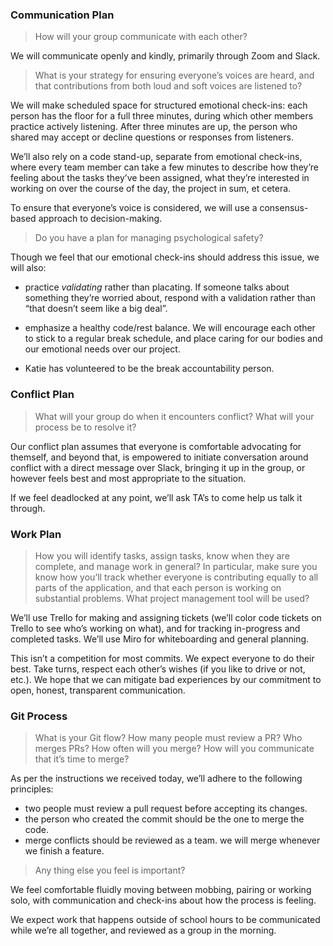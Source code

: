 ### Communication Plan
 
>How will your group communicate with each other? 
 
We will communicate openly and kindly, primarily through Zoom and Slack. 
 
>What is your strategy for ensuring everyone’s voices are heard, and that contributions from both loud and soft voices are listened to? 
 
We will make scheduled space for structured emotional check-ins: each person has the floor for a full three minutes, during which other members practice actively listening. After three minutes are up, the person who shared may accept or decline questions or responses from listeners. 
 
We’ll also rely on a code stand-up, separate from emotional check-ins, where every team member can take a few minutes to describe how they’re feeling about the tasks they’ve been assigned, what they’re interested in working on over the course of the day, the project in sum, et cetera. 
 
To ensure that everyone’s voice is considered, we will use a consensus-based approach to decision-making. 
 
>Do you have a plan for managing psychological safety?
 
Though we feel that our emotional check-ins should address this issue, we will also: 

* practice *validating* rather than placating. If someone talks about something they’re worried about, respond with a validation rather than “that doesn’t seem like a big deal”. 
    
* emphasize a healthy code/rest balance. We will encourage each other to stick to a regular break schedule, and place caring for our bodies and our emotional needs over our project.  

* Katie has volunteered to be the break accountability person. 
 
### Conflict Plan
 
>What will your group do when it encounters conflict? What will your process be to resolve it?
 
Our conflict plan assumes that everyone is comfortable advocating for themself, and beyond that, is empowered to initiate conversation around conflict with a direct message over Slack, bringing it up in the group, or however feels best and most appropriate to the situation. 
 
If we feel deadlocked at any point, we’ll ask TA’s to come help us talk it through. 
 
### Work Plan
 
>How you will identify tasks, assign tasks, know when they are complete, and manage work in general? In particular, make sure you know how you’ll track whether everyone is contributing equally to all parts of the application, and that each person is working on substantial problems. What project management tool will be used?
 
We’ll use Trello for making and assigning tickets (we’ll color code tickets on Trello to see who’s working on what), and for tracking in-progress and completed tasks. We’ll use Miro for whiteboarding and general planning. 
 
This isn’t a competition for most commits. We expect everyone to do their best. 
Take turns, respect each other’s wishes (if you like to drive or not, etc.). We hope that we can mitigate bad experiences by our commitment to open, honest, transparent communication.
 
### Git Process
 
>What is your Git flow? How many people must review a PR? Who merges PRs? How often will you merge? How will you communicate that it’s time to merge?
 
As per the instructions we received today, 
we’ll adhere to the following principles:
* two people must review a pull request before accepting its changes.
* the person who created the commit should be the one to merge the code. 
* merge conflicts should be reviewed as a team.
we will merge whenever we finish a feature. 
 
>Any thing else you feel is important?
 
We feel comfortable fluidly moving between mobbing, pairing or working solo, with communication and check-ins about how the process is feeling.
 
We expect work that happens outside of school hours to be communicated while we’re all together, and reviewed as a group in the morning.

